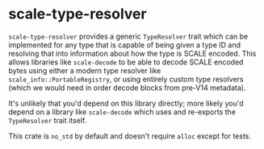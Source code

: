 # scale-type-resolver

`scale-type-resolver` provides a generic `TypeResolver` trait which can be implemented for
any type that is capable of being given a type ID and resolving that into information about
how the type is SCALE encoded. This allows libraries like `scale-decode` to be able to decode
SCALE encoded bytes using either a modern type resolver like `scale_info::PortableRegistry`,
or using entirely custom type resolvers (which we would need in order decode blocks from pre-V14
metadata).

It's unlikely that you'd depend on this library directly; more likely you'd depend on a library
like `scale-decode` which uses and re-exports the `TypeResolver` trait itself.

This crate is `no_std` by default and doesn't require `alloc` except for tests.